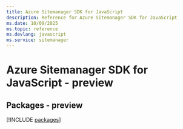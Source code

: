 ```yaml
---
title: Azure Sitemanager SDK for JavaScript
description: Reference for Azure Sitemanager SDK for JavaScript
ms.date: 10/09/2025
ms.topic: reference
ms.devlang: javascript
ms.service: sitemanager
---
```

# Azure Sitemanager SDK for JavaScript - preview
## Packages - preview
[!INCLUDE [packages](sitemanager-index.md)]